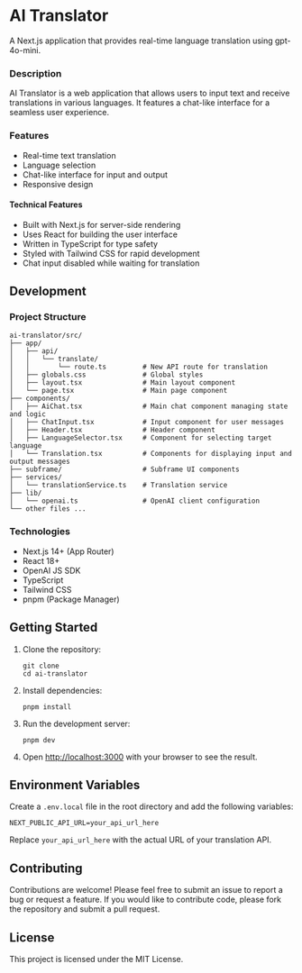 # AI Translator

A Next.js application that provides real-time language translation using gpt-4o-mini.

### Description

AI Translator is a web application that allows users to input text and receive translations in various languages. It features a chat-like interface for a seamless user experience.

### Features

- Real-time text translation
- Language selection
- Chat-like interface for input and output
- Responsive design

#### Technical Features

- Built with Next.js for server-side rendering
- Uses React for building the user interface
- Written in TypeScript for type safety
- Styled with Tailwind CSS for rapid development
- Chat input disabled while waiting for translation

## Development

### Project Structure

```
ai-translator/src/
├── app/
│   ├── api/
│   │   └── translate/
│   │       └── route.ts         # New API route for translation
│   ├── globals.css              # Global styles
│   ├── layout.tsx               # Main layout component
│   └── page.tsx                 # Main page component
├── components/
│   ├── AiChat.tsx               # Main chat component managing state and logic
│   ├── ChatInput.tsx            # Input component for user messages
│   ├── Header.tsx               # Header component
│   ├── LanguageSelector.tsx     # Component for selecting target language
│   └── Translation.tsx          # Components for displaying input and output messages
├── subframe/                    # Subframe UI components
├── services/
│   └── translationService.ts    # Translation service
├── lib/
│   └── openai.ts                # OpenAI client configuration
└── other files ...
```

### Technologies

- Next.js 14+ (App Router)
- React 18+
- OpenAI JS SDK
- TypeScript
- Tailwind CSS
- pnpm (Package Manager)

## Getting Started

1. Clone the repository:
   ```
   git clone 
   cd ai-translator
   ```

2. Install dependencies:
   ```
   pnpm install
   ```

3. Run the development server:
   ```
   pnpm dev
   ```

4. Open [http://localhost:3000](http://localhost:3000) with your browser to see the result.

## Environment Variables

Create a `.env.local` file in the root directory and add the following variables:

```
NEXT_PUBLIC_API_URL=your_api_url_here
```

Replace `your_api_url_here` with the actual URL of your translation API.

## Contributing

Contributions are welcome! Please feel free to submit an issue to report a bug or request a feature. 
If you would like to contribute code, please fork the repository and submit a pull request.

## License

This project is licensed under the MIT License.
